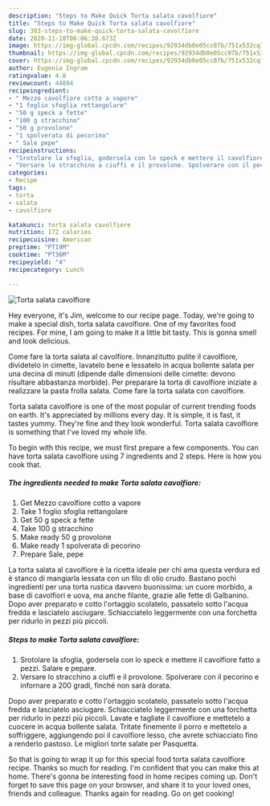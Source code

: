 ```yaml
---
description: "Steps to Make Quick Torta salata cavolfiore"
title: "Steps to Make Quick Torta salata cavolfiore"
slug: 303-steps-to-make-quick-torta-salata-cavolfiore
date: 2020-11-18T06:06:38.673Z
image: https://img-global.cpcdn.com/recipes/92934db0e05cc07b/751x532cq70/torta-salata-cavolfiore-recipe-main-photo.jpg
thumbnail: https://img-global.cpcdn.com/recipes/92934db0e05cc07b/751x532cq70/torta-salata-cavolfiore-recipe-main-photo.jpg
cover: https://img-global.cpcdn.com/recipes/92934db0e05cc07b/751x532cq70/torta-salata-cavolfiore-recipe-main-photo.jpg
author: Eugenia Ingram
ratingvalue: 4.8
reviewcount: 44894
recipeingredient:
- " Mezzo cavolfiore cotto a vapore"
- "1 foglio sfoglia rettangolare"
- "50 g speck a fette"
- "100 g stracchino"
- "50 g provolone"
- "1 spolverata di pecorino"
- " Sale pepe"
recipeinstructions:
- "Srotolare la sfoglia, godersela con lo speck e mettere il cavolfiore fatto a pezzi. Salare e pepare."
- "Versare lo stracchino a ciuffi e il provolone. Spolverare con il pecorino e infornare a 200 gradi, finché non sarà dorata."
categories:
- Recipe
tags:
- torta
- salata
- cavolfiore

katakunci: torta salata cavolfiore 
nutrition: 172 calories
recipecuisine: American
preptime: "PT19M"
cooktime: "PT36M"
recipeyield: "4"
recipecategory: Lunch

---
```



![Torta salata cavolfiore](https://img-global.cpcdn.com/recipes/92934db0e05cc07b/751x532cq70/torta-salata-cavolfiore-recipe-main-photo.jpg)

Hey everyone, it's Jim, welcome to our recipe page. Today, we're going to make a special dish, torta salata cavolfiore. One of my favorites food recipes. For mine, I am going to make it a little bit tasty. This is gonna smell and look delicious.

Come fare la torta salata al cavolfiore. Innanzitutto pulite il cavolfiore, dividetelo in cimette, lavatelo bene e lessatelo in acqua bollente salata per una decina di minuti (dipende dalle dimensioni delle cimette: devono risultare abbastanza morbide). Per preparare la torta di cavolfiore iniziate a realizzare la pasta frolla salata. Come fare la torta salata con cavolfiore.

Torta salata cavolfiore is one of the most popular of current trending foods on earth. It's appreciated by millions every day. It is simple, it is fast, it tastes yummy. They're fine and they look wonderful. Torta salata cavolfiore is something that I've loved my whole life.


To begin with this recipe, we must first prepare a few components. You can have torta salata cavolfiore using 7 ingredients and 2 steps. Here is how you cook that.

<!--inarticleads1-->

##### The ingredients needed to make Torta salata cavolfiore:

1. Get  Mezzo cavolfiore cotto a vapore
1. Take 1 foglio sfoglia rettangolare
1. Get 50 g speck a fette
1. Take 100 g stracchino
1. Make ready 50 g provolone
1. Make ready 1 spolverata di pecorino
1. Prepare  Sale, pepe


La torta salata al cavolfiore è la ricetta ideale per chi ama questa verdura ed è stanco di mangiarla lessata con un filo di olio crudo. Bastano pochi ingredienti per una torta rustica davvero buonissima: un cuore morbido, a base di cavolfiori e uova, ma anche filante, grazie alle fette di Galbanino. Dopo aver preparato e cotto l&#39;ortaggio scolatelo, passatelo sotto l&#39;acqua fredda e lasciatelo asciugare. Schiacciatelo leggermente con una forchetta per ridurlo in pezzi più piccoli. 

<!--inarticleads2-->

##### Steps to make Torta salata cavolfiore:

1. Srotolare la sfoglia, godersela con lo speck e mettere il cavolfiore fatto a pezzi. Salare e pepare.
1. Versare lo stracchino a ciuffi e il provolone. Spolverare con il pecorino e infornare a 200 gradi, finché non sarà dorata.


Dopo aver preparato e cotto l&#39;ortaggio scolatelo, passatelo sotto l&#39;acqua fredda e lasciatelo asciugare. Schiacciatelo leggermente con una forchetta per ridurlo in pezzi più piccoli. Lavate e tagliate il cavolfiore e mettetelo a cuocere in acqua bollente salata. Tritate finemente il porro e mettetelo a soffriggere, aggiungendo poi il cavolfiore lesso, che avrete schiacciato fino a renderlo pastoso. Le migliori torte salate per Pasquetta. 

So that is going to wrap it up for this special food torta salata cavolfiore recipe. Thanks so much for reading. I'm confident that you can make this at home. There's gonna be interesting food in home recipes coming up. Don't forget to save this page on your browser, and share it to your loved ones, friends and colleague. Thanks again for reading. Go on get cooking!
